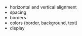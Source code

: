 
- horizontal and vertical alignment
- spacing
- borders
- colors (border, background, text)
- display
